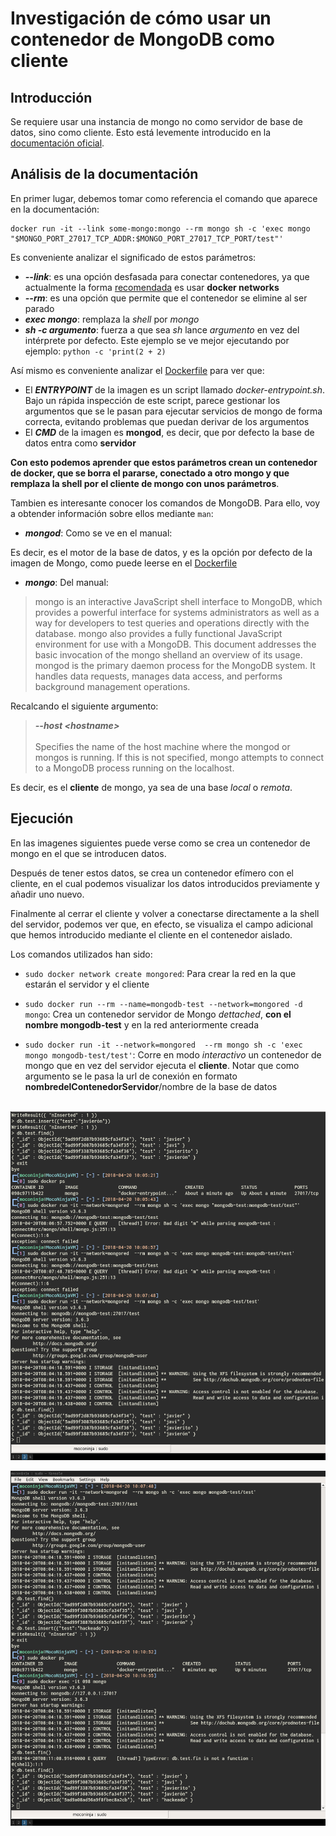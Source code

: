 # Investigación de cómo usar un contenedor de MongoDB como cliente

## Introducción

Se requiere usar una instancia de mongo no como servidor de base de datos, sino como cliente. Esto está levemente introducido en la [documentación oficial](https://hub.docker.com/_/mongo/).

## Análisis de la documentación

En primer lugar, debemos tomar como referencia el comando que aparece en la documentación:

```shell
docker run -it --link some-mongo:mongo --rm mongo sh -c 'exec mongo "$MONGO_PORT_27017_TCP_ADDR:$MONGO_PORT_27017_TCP_PORT/test"'
```

Es conveniente analizar el significado de estos parámetros:

* ***--link***: es una opción desfasada para conectar contenedores, ya que actualmente la forma [recomendada](https://stackoverflow.com/questions/41294305/docker-compose-difference-between-network-and-link/41294598#41294598) es usar **docker networks**
* ***--rm***: es una opción que permite que el contenedor se elimine al ser parado
* ***exec mongo***: remplaza la *shell* por *mongo*
* ***sh -c argumento***: fuerza a que sea *sh* lance *argumento* en vez del intérprete por defecto. Este ejemplo se ve mejor ejecutando por ejemplo: ```python -c 'print(2 + 2)```

Así mismo es conveniente analizar el [Dockerfile](https://github.com/docker-library/mongo/blob/58bdba62b65b1d1e1ea5cbde54c1682f120e0676/3.0/Dockerfile) para ver que:

* El ***ENTRYPOINT*** de la imagen es un script llamado *docker-entrypoint.sh*. Bajo un rápida inspección de este script, parece gestionar los argumentos que se le pasan para ejecutar servicios de mongo de forma correcta, evitando problemas que puedan derivar de los argumentos
* El ***CMD*** de la imagen es **mongod**, es decir, que por defecto la base de datos entra como **servidor**

**Con esto podemos aprender que estos parámetros crean un contenedor de docker, que se borra el pararse, conectado a otro mongo y que remplaza la shell por el cliente de mongo con unos parámetros**.

Tambien es interesante conocer los comandos de MongoDB. Para ello, voy a obtender información sobre ellos mediante ```man```:

* ***mongod***:  Como se ve en el manual:

Es decir, es el motor de la base de datos, y es la opción por defecto de la imagen de Mongo, como puede leerse en el [Dockerfile](https://github.com/docker-library/mongo/blob/58bdba62b65b1d1e1ea5cbde54c1682f120e0676/3.0/Dockerfile)

* ***mongo***: Del manual:

>mongo  is  an interactive JavaScript shell interface to MongoDB, which provides a powerful interface for systems administrators as well as a way for developers to test queries and operations directly with the database. mongo also provides a  fully functional  JavaScript  environment  for use with a MongoDB. This document addresses the basic invocation of the mongo shelland an overview of its usage.
mongod  is  the  primary  daemon process for the MongoDB system. It handles data requests, manages data access, and performs background management operations.

Recalcando el siguiente argumento:
>***--host \<hostname>*** \
\
>Specifies the name of the host machine where the mongod or mongos  is  running.  If  this  is  not  specified,  mongo
attempts to connect to a MongoDB process running on the localhost.

Es decir, es el **cliente** de mongo, ya sea de una base *local* o *remota*.

## Ejecución

En las imagenes siguientes puede verse como se crea un contenedor de mongo en el que se introducen datos.

Después de tener estos datos, se crea un contenedor efímero con el cliente, en el cual podemos visualizar los datos introducidos previamente y añadir uno nuevo.

Finalmente al cerrar el cliente y volver a conectarse directamente a la shell del servidor, podemos ver que, en efecto, se visualiza el campo adicional que hemos introducido mediante el cliente en el contenedor aislado.

Los comandos utilizados han sido:

* ```sudo docker network create mongored```: Para crear la red en la que estarán el servidor y el cliente

* ```sudo docker run --rm --name=mongodb-test --network=mongored -d mongo```: Crea un contenedor servidor de Mongo *dettached*, **con el nombre mongodb-test** y en la red anteriormente creada

* ```sudo docker run -it --network=mongored  --rm mongo sh -c 'exec mongo mongodb-test/test'```: Corre en modo *interactivo* un contenedor de mongo que en vez del servidor ejecuta el **cliente**. Notar que como argumento se le pasa la url de conexión en formato **nombredelContenedorServidor**/nombre de la base de datos

\
![create](./caps/mongo-c-01.png)

![check&change](./caps/mongo-c-02.png)